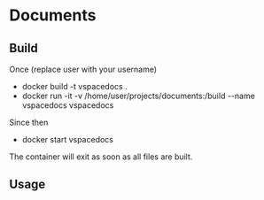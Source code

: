 # Documents

## Build

Once (replace user with your username)
* docker build -t vspacedocs .
* docker run -it -v /home/user/projects/documents:/build --name vspacedocs vspacedocs

Since then
* docker start vspacedocs

The container will exit as soon as all files are built.

## Usage
